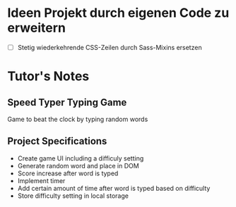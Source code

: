 # Ideen Projekt durch eigenen Code zu erweitern
- [ ] Stetig wiederkehrende CSS-Zeilen durch Sass-Mixins ersetzen

# Tutor's Notes

## Speed Typer Typing Game

Game to beat the clock by typing random words

## Project Specifications

- Create game UI including a difficuly setting
- Generate random word and place in DOM
- Score increase after word is typed
- Implement timer
- Add certain amount of time after word is typed based on difficulty
- Store difficulty setting in local storage
